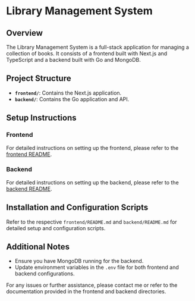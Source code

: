 # Library Management System

## Overview

The Library Management System is a full-stack application for managing a collection of books. It consists of a frontend built with Next.js and TypeScript and a backend built with Go and MongoDB.

## Project Structure

- **`frontend/`**: Contains the Next.js application.
- **`backend/`**: Contains the Go application and API.

## Setup Instructions

### Frontend

For detailed instructions on setting up the frontend, please refer to the [frontend README](./frontend/README.md).

### Backend

For detailed instructions on setting up the backend, please refer to the [backend README](./backend/README.md).

<!-- ## Running Tests

Instructions for running tests for both frontend and backend can be found in their respective README files. -->

<!-- ## Screenshots

*Include high-level screenshots or project overview images here.* -->

## Installation and Configuration Scripts

Refer to the respective `frontend/README.md` and `backend/README.md` for detailed setup and configuration scripts.

## Additional Notes

- Ensure you have MongoDB running for the backend.
- Update environment variables in the `.env` file for both frontend and backend configurations.

For any issues or further assistance, please contact me or refer to the documentation provided in the frontend and backend directories.
